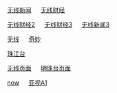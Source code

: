  [无线新闻](
http://hk4-edge26-1.edgeware.tvb.com:80/session/a57fbba8-9668-11e9-9aae-0050569023d7/dtysfd/newslive/smil:mobilehd_inews.smil/chunklist_b848000.m3u8
)  &emsp;    [无线财经](
http://hk4-edge28-1.edgeware.tvb.com:80/session/a5b48f04-9668-11e9-a09d-005056903a13/qh33qv/newslive/smil:mobilehd_finance.smil/chunklist_b848000.m3u8
)

 [无线财经2](http://e1.vdowowza.vip.hk1.tvb.com/tvblive/smil:mobilehd_financeintl.smil/playlist.m3u8) &emsp;  [无线财经3](http://tvzz.tk/j5) &emsp; [无线新闻3](http://tvzz.tk/inews) 
 
 [无线](http://hls51-o.kascend.com/chushou_live/635e368b56234584bc64ff8422f443c6.m3u8)  &emsp;  [奇妙](http://media.fantv.hk/m3u8/archive/channel2_stream1.m3u8)
 
 [珠江台](http://nclive.grtn.cn/zjpd/playlist.m3u8) &emsp; 
 
  [无线页面](http://m.iptv805.com/?act=play&token=ab80f2f6ca93a6da8a33ca11fb434589&tid=itv&id=1) &emsp;  [明珠台页面](http://m.iptv805.com/?act=play&token=fe189ae7971fa55b14e06173eba8bb33&tid=itv&id=7)

 [now](http://live.italkdd.com/cds160/hls/channel003/channel003_2000.m3u8)  &emsp;  [亚视A1](http://894e4e718bd20702a29a206d1eb990ee.live.prod.hkatv.com/a1_abr_lo.m3u8)
 
